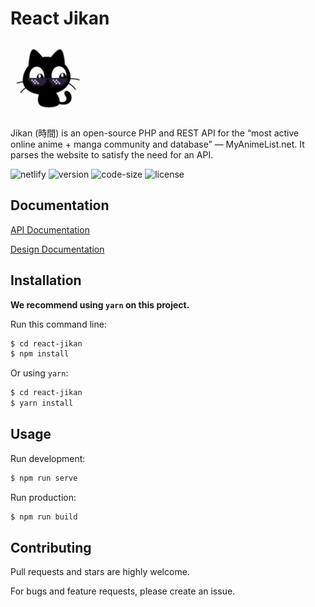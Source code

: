 # React Jikan

<img src="https://raw.githubusercontent.com/tronghieu60s/react-jikan/master/public/images/logo.png" width="120" />

Jikan (時間) is an open-source PHP and REST API for the “most active online anime + manga community and database” — MyAnimeList.net. It parses the website to satisfy the need for an API.

![netlify](https://img.shields.io/netlify/ab13cc54-f87c-416c-a19c-f1605ec6c48a)
![version](https://img.shields.io/github/package-json/v/tronghieu60s/react-jikan)
![code-size](https://img.shields.io/github/languages/code-size/tronghieu60s/react-jikan)
![license](https://img.shields.io/github/license/tronghieu60s/react-jikan)


## Documentation

[API Documentation](https://jikan.docs.apiary.io/)

[Design Documentation](https://demos.creative-tim.com/argon-dashboard-pro/docs/getting-started/overview.html)


## Installation

**We recommend using `yarn` on this project.**

Run this command line:

```bash
$ cd react-jikan
$ npm install
```

Or using `yarn`:

```bash
$ cd react-jikan
$ yarn install
```


## Usage

Run development:

```bash
$ npm run serve
```

Run production:

```bash
$ npm run build
```


## Contributing
Pull requests and stars are highly welcome.

For bugs and feature requests, please create an issue.
